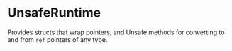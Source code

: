 # UnsafeRuntime
Provides structs that wrap pointers, and Unsafe methods for converting to and from `ref` pointers of any type.
